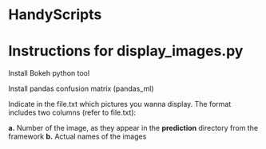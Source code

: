 # HandyScripts

# Instructions for display_images.py 

Install Bokeh python tool

Install pandas confusion matrix (pandas_ml)

Indicate in the file.txt which pictures you wanna display. The format includes two columns (refer to file.txt): 

  **a.** Number of the image, as they appear in the **prediction** directory from the framework 
  **b.** Actual names of the images
